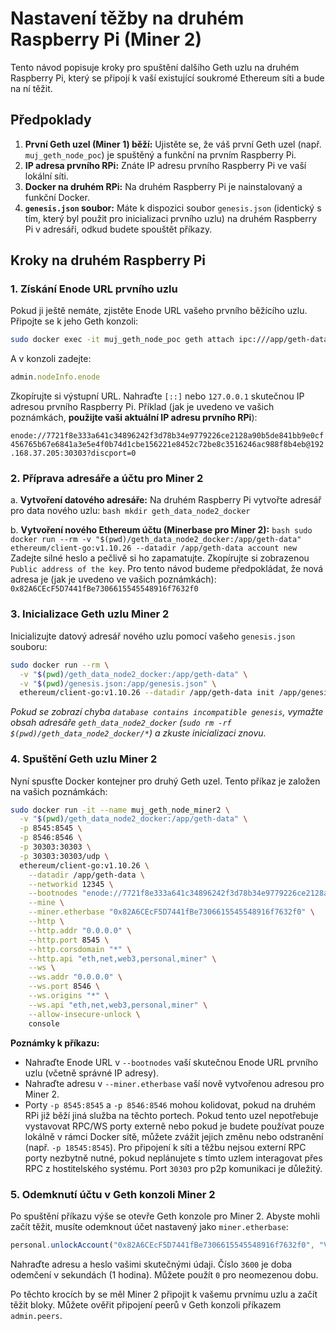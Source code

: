 # Nastavení těžby na druhém Raspberry Pi (Miner 2)

Tento návod popisuje kroky pro spuštění dalšího Geth uzlu na druhém Raspberry Pi, který se připojí k vaší existující soukromé Ethereum síti a bude na ní těžit.

## Předpoklady

1.  **První Geth uzel (Miner 1) běží:** Ujistěte se, že váš první Geth uzel (např. `muj_geth_node_poc`) je spuštěný a funkční na prvním Raspberry Pi.
2.  **IP adresa prvního RPi:** Znáte IP adresu prvního Raspberry Pi ve vaší lokální síti.
3.  **Docker na druhém RPi:** Na druhém Raspberry Pi je nainstalovaný a funkční Docker.
4.  **`genesis.json` soubor:** Máte k dispozici soubor `genesis.json` (identický s tím, který byl použit pro inicializaci prvního uzlu) na druhém Raspberry Pi v adresáři, odkud budete spouštět příkazy.

## Kroky na druhém Raspberry Pi

### 1. Získání Enode URL prvního uzlu

Pokud ji ještě nemáte, zjistěte Enode URL vašeho prvního běžícího uzlu. Připojte se k jeho Geth konzoli:

```bash
sudo docker exec -it muj_geth_node_poc geth attach ipc:///app/geth-data/geth.ipc
```

A v konzoli zadejte:

```javascript
admin.nodeInfo.enode
```

Zkopírujte si výstupní URL. Nahraďte `[::]` nebo `127.0.0.1` skutečnou IP adresou prvního Raspberry Pi.
Příklad (jak je uvedeno ve vašich poznámkách, **použijte vaši aktuální IP adresu prvního RPi**):

`enode://7721f8e333a641c34896242f3d78b34e9779226ce2128a90b5de841bb9e0cf456765b67e6841a3e5e4f0b74d1cbe156221e8452c72be8c3516246ac988f8b4eb@192.168.37.205:30303?discport=0`

### 2. Příprava adresáře a účtu pro Miner 2

a.  **Vytvoření datového adresáře:**
    Na druhém Raspberry Pi vytvořte adresář pro data nového uzlu:
    ```bash
    mkdir geth_data_node2_docker
    ```

b.  **Vytvoření nového Ethereum účtu (Minerbase pro Miner 2):**
    ```bash
    sudo docker run --rm -v "$(pwd)/geth_data_node2_docker:/app/geth-data" ethereum/client-go:v1.10.26 --datadir /app/geth-data account new
    ```
    Zadejte silné heslo a pečlivě si ho zapamatujte. Zkopírujte si zobrazenou `Public address of the key`.
    Pro tento návod budeme předpokládat, že nová adresa je (jak je uvedeno ve vašich poznámkách):
    `0x82A6CEcF5D7441fBe7306615545548916f7632f0`

### 3. Inicializace Geth uzlu Miner 2

Inicializujte datový adresář nového uzlu pomocí vašeho `genesis.json` souboru:
```bash
sudo docker run --rm \
  -v "$(pwd)/geth_data_node2_docker:/app/geth-data" \
  -v "$(pwd)/genesis.json:/app/genesis.json" \
  ethereum/client-go:v1.10.26 --datadir /app/geth-data init /app/genesis.json
```
*Pokud se zobrazí chyba `database contains incompatible genesis`, vymažte obsah adresáře `geth_data_node2_docker` (`sudo rm -rf $(pwd)/geth_data_node2_docker/*`) a zkuste inicializaci znovu.*

### 4. Spuštění Geth uzlu Miner 2

Nyní spusťte Docker kontejner pro druhý Geth uzel. Tento příkaz je založen na vašich poznámkách:

```bash
sudo docker run -it --name muj_geth_node_miner2 \
  -v "$(pwd)/geth_data_node2_docker:/app/geth-data" \
  -p 8545:8545 \
  -p 8546:8546 \
  -p 30303:30303 \
  -p 30303:30303/udp \
  ethereum/client-go:v1.10.26 \
    --datadir /app/geth-data \
    --networkid 12345 \
    --bootnodes "enode://7721f8e333a641c34896242f3d78b34e9779226ce2128a90b5de841bb9e0cf456765b67e6841a3e5e4f0b74d1cbe156221e8452c72be8c3516246ac988f8b4eb@192.168.37.205:30303?discport=0" \
    --mine \
    --miner.etherbase "0x82A6CEcF5D7441fBe7306615545548916f7632f0" \
    --http \
    --http.addr "0.0.0.0" \
    --http.port 8545 \
    --http.corsdomain "*" \
    --http.api "eth,net,web3,personal,miner" \
    --ws \
    --ws.addr "0.0.0.0" \
    --ws.port 8546 \
    --ws.origins "*" \
    --ws.api "eth,net,web3,personal,miner" \
    --allow-insecure-unlock \
    console
```
**Poznámky k příkazu:**
*   Nahraďte Enode URL v `--bootnodes` vaší skutečnou Enode URL prvního uzlu (včetně správné IP adresy).
*   Nahraďte adresu v `--miner.etherbase` vaší nově vytvořenou adresou pro Miner 2.
*   Porty `-p 8545:8545` a `-p 8546:8546` mohou kolidovat, pokud na druhém RPi již běží jiná služba na těchto portech. Pokud tento uzel nepotřebuje vystavovat RPC/WS porty externě nebo pokud je budete používat pouze lokálně v rámci Docker sítě, můžete zvážit jejich změnu nebo odstranění (např. `-p 18545:8545`). Pro připojení k síti a těžbu nejsou externí RPC porty nezbytně nutné, pokud neplánujete s tímto uzlem interagovat přes RPC z hostitelského systému. Port `30303` pro p2p komunikaci je důležitý.

### 5. Odemknutí účtu v Geth konzoli Miner 2

Po spuštění příkazu výše se otevře Geth konzole pro Miner 2. Abyste mohli začít těžit, musíte odemknout účet nastavený jako `miner.etherbase`:

```javascript
personal.unlockAccount("0x82A6CEcF5D7441fBe7306615545548916f7632f0", "VASE_HESLO_PRO_TENTO_UCET", 3600)
```
Nahraďte adresu a heslo vašimi skutečnými údaji. Číslo `3600` je doba odemčení v sekundách (1 hodina). Můžete použít `0` pro neomezenou dobu.

Po těchto krocích by se měl Miner 2 připojit k vašemu prvnímu uzlu a začít těžit bloky.
Můžete ověřit připojení peerů v Geth konzoli příkazem `admin.peers`.